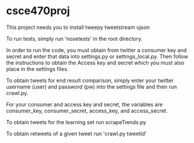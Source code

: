 csce470proj
===========

This project needs you to install 
tweepy
tweetstream
ujson

To run tests, simply run 'nosetests' in the root directory. 

In order to run the code, you must obtain from twitter a consumer key and secret and enter that data into settings.py or settings_local.py.
Then follow the instructions to obtain the Access key and secret which you must also place in the settings files. 

To obtain tweets for end result comparison, simply enter your twitter username (user) and password (pw) into the settings file and then run crawl.py.

For your consumer and access key and secret, the variables are consumer_key, consumer_secret, access_key, and access_secret.

To obtain tweets for the learning set run scrapeTrends.py

To obtain retweets of a given tweet run 'crawl.py tweetid'

